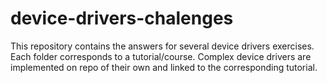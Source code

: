 # device-drivers-chalenges

This repository contains the answers for several device drivers exercises. Each folder corresponds to a tutorial/course. Complex device drivers are implemented on repo of their own and linked to the corresponding tutorial.
